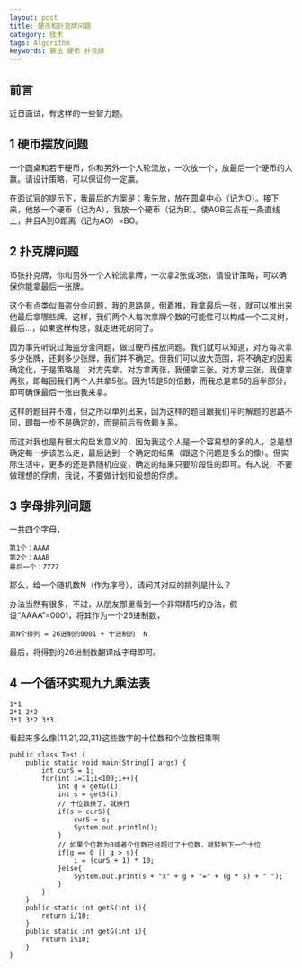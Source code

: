 ```yaml
---
layout: post
title: 硬币和扑克牌问题
category: 技术
tags: Algorithm
keywords: 算法 硬币 扑克牌
---
```



## 前言 ##

近日面试，有这样的一些智力题。

## 1 硬币摆放问题 ##

一个圆桌和若干硬币，你和另外一个人轮流放，一次放一个，放最后一个硬币的人赢。请设计策略，可以保证你一定赢。

在面试官的提示下，我最后的方案是：我先放，放在圆桌中心（记为O）。接下来，他放一个硬币（记为A），我放一个硬币（记为B）。使AOB三点在一条直线上，并且A到O距离（记为AO）=BO。

## 2 扑克牌问题 ##

15张扑克牌，你和另外一个人轮流拿牌，一次拿2张或3张，请设计策略，可以确保你能拿最后一张牌。

这个有点类似海盗分金问题，我的思路是，倒着推，我拿最后一张，就可以推出来他最后拿哪些牌。这样，我们两个人每次拿牌个数的可能性可以构成一个二叉树，最后...，如果这样构思，就走进死胡同了。

因为事先听说过海盗分金问题，做过硬币摆放问题。我们就可以知道，对方每次拿多少张牌，还剩多少张牌，我们并不确定。但我们可以放大范围，将不确定的因素确定化，于是策略是：对方先拿，对方拿两张，我便拿三张。对方拿三张，我便拿两张，即每回我们两个人共拿5张。因为15是5的倍数，而我总是拿5的后半部分，即可确保最后一张由我来拿。

这样的题目并不难，但之所以单列出来，因为这样的题目跟我们平时解题的思路不同，即每一步不是确定的，而是前后有依赖关系。

而这对我也是有很大的启发意义的，因为我这个人是一个容易想的多的人，总是想确定每一步该怎么走，最后达到一个确定的结果（跟这个问题是多么的像）。但实际生活中，更多的还是靠随机应变，确定的结果只要阶段性的即可。有人说，不要做理想的俘虏，我说，不要做计划和设想的俘虏。

## 3 字母排列问题

一共四个字母，

    第1个：AAAA
    第2个：AAAB
    最后一个：ZZZZ
    
那么，给一个随机数N（作为序号），请问其对应的排列是什么？

办法当然有很多，不过，从朋友那里看到一个非常精巧的办法，假设“AAAA”=0001，将其作为一个26进制数，

    第N个排列 = 26进制的0001 + 十进制的  N

最后，将得到的26进制数翻译成字母即可。
    

## 4 一个循环实现九九乘法表


    1*1
    2*1 2*2
    3*1 3*2 3*3
    

看起来多么像{11,21,22,31}这些数字的十位数和个位数相乘啊     

    public class Test {
    	public static void main(String[] args) {
    		int curS = 1;
    		for(int i=11;i<100;i++){
    			int g = getG(i);
    			int s = getS(i);
    			// 十位数换了，就换行
    			if(s > curS){
    				curS = s;
    				System.out.println();
    			}
    			// 如果个位数为0或者个位数已经超过了十位数，就转到下一个十位
    			if(g == 0 || g > s){
    				i = (curS + 1) * 10;
    			}else{
    				System.out.print(s + "x" + g + "=" + (g * s) + " ");
    			}
    		}
    	}
    	public static int getS(int i){
    		return i/10;
    	}
    	public static int getG(int i){
    		return i%10;
    	}
    }
